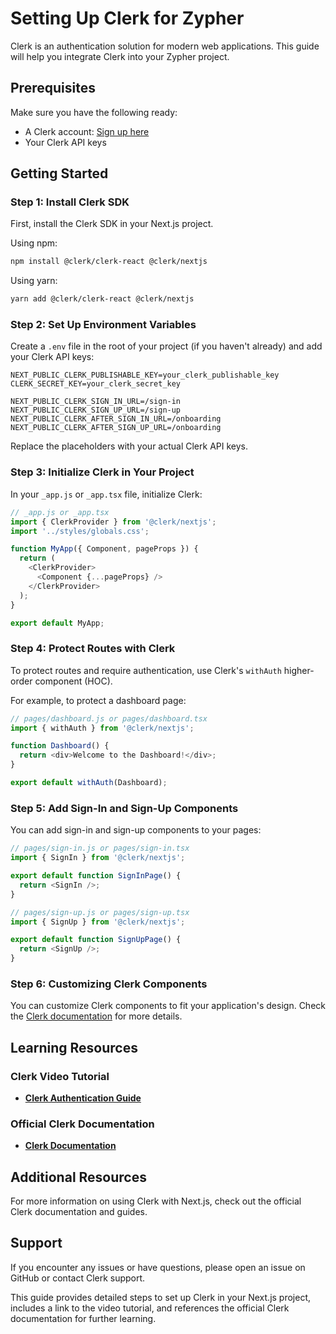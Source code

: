 # Setting Up Clerk for Zypher

Clerk is an authentication solution for modern web applications. This guide will help you integrate Clerk into your Zypher project.

## Prerequisites

Make sure you have the following ready:
- A Clerk account: [Sign up here](https://clerk.dev/sign-up)
- Your Clerk API keys

## Getting Started

### Step 1: Install Clerk SDK

First, install the Clerk SDK in your Next.js project.

Using npm:
```bash
npm install @clerk/clerk-react @clerk/nextjs
```

Using yarn:
```bash
yarn add @clerk/clerk-react @clerk/nextjs
```

### Step 2: Set Up Environment Variables

Create a `.env` file in the root of your project (if you haven't already) and add your Clerk API keys:

```env
NEXT_PUBLIC_CLERK_PUBLISHABLE_KEY=your_clerk_publishable_key
CLERK_SECRET_KEY=your_clerk_secret_key

NEXT_PUBLIC_CLERK_SIGN_IN_URL=/sign-in
NEXT_PUBLIC_CLERK_SIGN_UP_URL=/sign-up
NEXT_PUBLIC_CLERK_AFTER_SIGN_IN_URL=/onboarding
NEXT_PUBLIC_CLERK_AFTER_SIGN_UP_URL=/onboarding
```

Replace the placeholders with your actual Clerk API keys.

### Step 3: Initialize Clerk in Your Project

In your `_app.js` or `_app.tsx` file, initialize Clerk:

```javascript
// _app.js or _app.tsx
import { ClerkProvider } from '@clerk/nextjs';
import '../styles/globals.css';

function MyApp({ Component, pageProps }) {
  return (
    <ClerkProvider>
      <Component {...pageProps} />
    </ClerkProvider>
  );
}

export default MyApp;
```

### Step 4: Protect Routes with Clerk

To protect routes and require authentication, use Clerk's `withAuth` higher-order component (HOC).

For example, to protect a dashboard page:

```javascript
// pages/dashboard.js or pages/dashboard.tsx
import { withAuth } from '@clerk/nextjs';

function Dashboard() {
  return <div>Welcome to the Dashboard!</div>;
}

export default withAuth(Dashboard);
```

### Step 5: Add Sign-In and Sign-Up Components

You can add sign-in and sign-up components to your pages:

```javascript
// pages/sign-in.js or pages/sign-in.tsx
import { SignIn } from '@clerk/nextjs';

export default function SignInPage() {
  return <SignIn />;
}

// pages/sign-up.js or pages/sign-up.tsx
import { SignUp } from '@clerk/nextjs';

export default function SignUpPage() {
  return <SignUp />;
}
```

### Step 6: Customizing Clerk Components

You can customize Clerk components to fit your application's design. Check the [Clerk documentation](https://clerk.dev/docs) for more details.

## Learning Resources

### Clerk Video Tutorial

- **[Clerk Authentication Guide](https://youtu.be/u8zOxeFN36o?si=bBwWx_dLVqJglPZh)**

### Official Clerk Documentation

- **[Clerk Documentation](https://clerk.dev/docs)**

## Additional Resources

For more information on using Clerk with Next.js, check out the official Clerk documentation and guides.

## Support

If you encounter any issues or have questions, please open an issue on GitHub or contact Clerk support.

This guide provides detailed steps to set up Clerk in your Next.js project, includes a link to the video tutorial, and references the official Clerk documentation for further learning.
